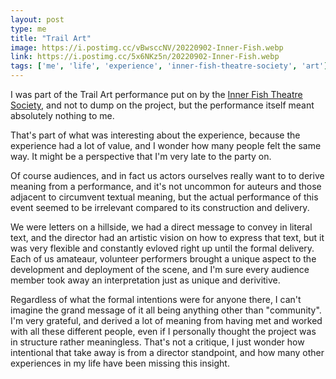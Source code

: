 ```yaml
---
layout: post
type: me
title: "Trail Art"
image: https://i.postimg.cc/vBwsccNV/20220902-Inner-Fish.webp
link: https://i.postimg.cc/5x6NKz5n/20220902-Inner-Fish.webp
tags: ['me', 'life', 'experience', 'inner-fish-theatre-society', 'art']
---
```

I was part of the Trail Art performance put on by the [Inner Fish Theatre Society](https://innerfishperformance.ca/), and not to dump on the project, but the performance itself meant absolutely nothing to me.  

That's part of what was interesting about the experience, because the experience had a lot of value, and I wonder how many people felt the same way.  It might be a perspective that I'm very late to the party on.  

Of course audiences, and in fact us actors ourselves really want to to derive meaning from a performance, and it's not uncommon for auteurs and those adjacent to circumvent textual meaning, but the actual performance of this event seemed to be irrelevant compared to its construction and delivery.  

We were letters on a hillside, we had a direct message to convey in literal text, and the director had an artistic vision on how to express that text, but it was very flexible and constantly evloved right up until the formal delivery.  Each of us amateaur, volunteer performers brought a unique aspect to the development and deployment of the scene, and I'm sure every audience member took away an interpretation just as unique and derivitive.  

Regardless of what the formal intentions were for anyone there, I can't imagine the grand message of it all being anything other than "community".  I'm very grateful, and derived a lot of meaning from having met and worked with all these different people, even if I personally thought the project was in structure rather meaningless.  That's not a critique, I just wonder how intentional that take away is from a director standpoint,  and how many other experiences in my life have been missing this insight.
